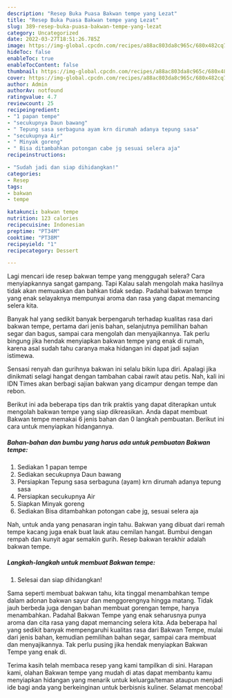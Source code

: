 ```yaml
---
description: "Resep Buka Puasa Bakwan tempe yang Lezat"
title: "Resep Buka Puasa Bakwan tempe yang Lezat"
slug: 389-resep-buka-puasa-bakwan-tempe-yang-lezat
category: Uncategorized
date: 2022-03-27T18:51:26.785Z
image: https://img-global.cpcdn.com/recipes/a88ac803da8c965c/680x482cq70/bakwan-tempe-foto-resep-utama.jpg
hideToc: false
enableToc: true
enableTocContent: false
thumbnail: https://img-global.cpcdn.com/recipes/a88ac803da8c965c/680x482cq70/bakwan-tempe-foto-resep-utama.jpg
cover: https://img-global.cpcdn.com/recipes/a88ac803da8c965c/680x482cq70/bakwan-tempe-foto-resep-utama.jpg
author: Admin
authorAv: notfound
ratingvalue: 4.7
reviewcount: 25
recipeingredient:
- "1 papan tempe"
- "secukupnya Daun bawang"
- " Tepung sasa serbaguna ayam krn dirumah adanya tepung sasa"
- "secukupnya Air"
- " Minyak goreng"
- " Bisa ditambahkan potongan cabe jg sesuai selera aja"
recipeinstructions:

- "Sudah jadi dan siap dihidangkan!"
categories:
- Resep
tags:
- bakwan
- tempe

katakunci: bakwan tempe 
nutrition: 123 calories
recipecuisine: Indonesian
preptime: "PT34M"
cooktime: "PT38M"
recipeyield: "1"
recipecategory: Dessert

---
```



Lagi mencari ide resep bakwan tempe yang menggugah selera? Cara menyiapkannya sangat gampang. Tapi Kalau salah mengolah maka hasilnya tidak akan memuaskan dan bahkan tidak sedap. Padahal bakwan tempe yang enak selayaknya mempunyai aroma dan rasa yang dapat memancing selera kita.


Banyak hal yang sedikit banyak berpengaruh terhadap kualitas rasa dari bakwan tempe, pertama dari jenis bahan, selanjutnya pemilihan bahan segar dan bagus, sampai cara mengolah dan menyajikannya. Tak perlu bingung jika hendak menyiapkan bakwan tempe yang enak di rumah, karena asal sudah tahu caranya maka hidangan ini dapat jadi sajian istimewa.

Sensasi renyah dan gurihnya bakwan ini selalu bikin lupa diri. Apalagi jika dinikmati selagi hangat dengan tambahan cabai rawit atau petis. Nah, kali ini IDN Times akan berbagi sajian bakwan yang dicampur dengan tempe dan rebon.


Berikut ini ada beberapa tips dan trik praktis yang dapat diterapkan untuk mengolah bakwan tempe yang siap dikreasikan. Anda dapat membuat Bakwan tempe memakai 6 jenis bahan dan 0 langkah pembuatan. Berikut ini cara untuk menyiapkan hidangannya.

<!--inarticleads1-->

##### Bahan-bahan dan bumbu yang harus ada untuk pembuatan Bakwan tempe:

1. Sediakan 1 papan tempe
1. Sediakan secukupnya Daun bawang
1. Persiapkan  Tepung sasa serbaguna (ayam) krn dirumah adanya tepung sasa
1. Persiapkan secukupnya Air
1. Siapkan  Minyak goreng
1. Sediakan  Bisa ditambahkan potongan cabe jg, sesuai selera aja


Nah, untuk anda yang penasaran ingin tahu. Bakwan yang dibuat dari remah tempe kacang juga enak buat lauk atau cemilan hangat. Bumbui dengan rempah dan kunyit agar semakin gurih. Resep bakwan terakhir adalah bakwan tempe. 

<!--inarticleads2-->

##### Langkah-langkah untuk membuat Bakwan tempe:


1. Selesai dan siap dihidangkan!

Sama seperti membuat bakwan tahu, kita tinggal menambahkan tempe dalam adonan bakwan sayur dan menggorengnya hingga matang. Tidak jauh berbeda juga dengan bahan membuat gorengan tempe, hanya menambahkan. Padahal Bakwan Tempe yang enak seharusnya punya aroma dan cita rasa yang dapat memancing selera kita. Ada beberapa hal yang sedikit banyak mempengaruhi kualitas rasa dari Bakwan Tempe, mulai dari jenis bahan, kemudian pemilihan bahan segar, sampai cara membuat dan menyajikannya. Tak perlu pusing jika hendak menyiapkan Bakwan Tempe yang enak di. 

Terima kasih telah membaca resep yang kami tampilkan di sini. Harapan kami, olahan Bakwan tempe yang mudah di atas dapat membantu kamu menyiapkan hidangan yang menarik untuk keluarga/teman ataupun menjadi ide bagi anda yang berkeinginan untuk berbisnis kuliner. Selamat mencoba!
